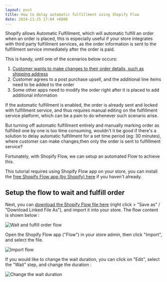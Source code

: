 ```yaml
---
layout: post
title: How to delay automatic fulfillment using Shopify Flow
date: 2024-11-25 17:04 +0800
---
```


Shopify allows Automatic Fulfillment, which will automatic fulfill an order when an order is placed, this is especially useful if your store integrates with third party fulfillment services, as the order information is sent to the fulfillment service immediately after the order is paid.

This is handy, until one of the scenarios below occurs:

1. [Customer wants to make changes to their order details, such as shipping address](https://yagisoftware.com/articles/how-to-let-customer-update-order-shipping-address-on-your-shopify-store)
2. Customer agrees to a post purchase upsell, and the additional line items need to be added to the order
3. Some other apps need to modify the order right after it is placed to add additional information

If the automatic fulfillment is enabled, the order is already sent and locked with fulfillment service, and thus requires manual editing on the fulfillment service platform, which can be a pain to do whenever such scenario arise.


But turning off automatic fulfillment entirely and manually marking order as fulfilled one by one is too time consuming, wouldn't it be good if there's a solution to delay automatic fulfillment for a set time period (eg: 30 minutes), where customer can make changes,then only the order is sent to fulfillment service?

Fortunately, with Shopify Flow, we can setup an automated Flow to achieve this.

This tutorial requires using Shopify Flow app on your store, you can install the [free Shopify Flow app (by Shopify) here](https://apps.shopify.com/flow) if you haven't already.

## Setup the flow to wait and fulfill order

Next, you can [download the Shopify Flow file here](https://tea.ibex.sh/soulchild/flow-examples/raw/branch/master/Delay_Send_Fulfillment.flow) (right click > "Save as" / "Download Linked File As"), and import it into your store. The flow content is shown below : 

![Wait and fulfill order flow](https://img.yagisoftware.com/31-delay-automatic-fulfillment/3_flow.png)

Open the Shopify Flow app ("Flow") in your store admin, then click "Import", and select the file.

![Import flow](https://img.yagisoftware.com/25-how-to-create-new-arrivals-collection/import_flow.png)


If you would like to change the wait duration, you can click on "Edit", select the "Wait" step, and change the duration : 

![Change the wait duration](https://img.yagisoftware.com/31-delay-automatic-fulfillment/4_wait_duration.png)